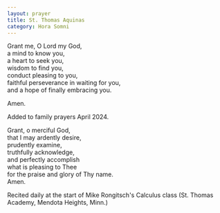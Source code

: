 ```yaml
---
layout: prayer
title: St. Thomas Aquinas
category: Hora Somni
---
```

Grant me, O Lord my God,  
a mind to know you,  
a heart to seek you,  
wisdom to find you,  
conduct pleasing to you,  
faithful perseverance in waiting for you,  
and a hope of finally embracing you.  

Amen.

<span class="muted small">Added to family prayers April 2024.</span>

Grant, o merciful God,  
that I may ardently desire,  
prudently examine,  
truthfully acknowledge,  
and perfectly accomplish  
what is pleasing to Thee  
for the praise and glory of Thy name.  
Amen.  

<span class="muted small">Recited daily at the start of Mike Rongitsch's Calculus class (St. Thomas Academy, Mendota Heights, Minn.)</span>